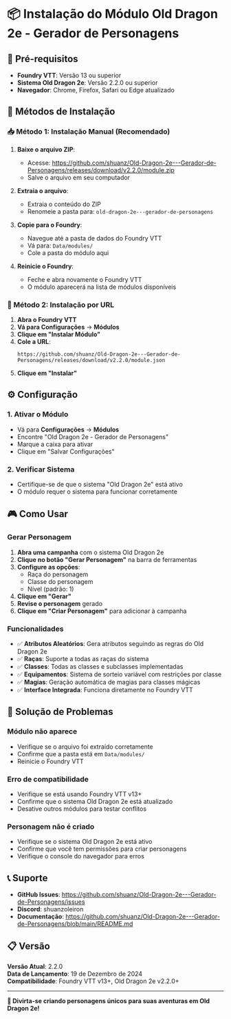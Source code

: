# 📦 Instalação do Módulo Old Dragon 2e - Gerador de Personagens

## 🎯 Pré-requisitos

- **Foundry VTT**: Versão 13 ou superior
- **Sistema Old Dragon 2e**: Versão 2.2.0 ou superior
- **Navegador**: Chrome, Firefox, Safari ou Edge atualizado

## 🚀 Métodos de Instalação

### 📥 Método 1: Instalação Manual (Recomendado)

1. **Baixe o arquivo ZIP**:
   - Acesse: https://github.com/shuanz/Old-Dragon-2e---Gerador-de-Personagens/releases/download/v2.2.0/module.zip
   - Salve o arquivo em seu computador

2. **Extraia o arquivo**:
   - Extraia o conteúdo do ZIP
   - Renomeie a pasta para: `old-dragon-2e---gerador-de-personagens`

3. **Copie para o Foundry**:
   - Navegue até a pasta de dados do Foundry VTT
   - Vá para: `Data/modules/`
   - Cole a pasta do módulo aqui

4. **Reinicie o Foundry**:
   - Feche e abra novamente o Foundry VTT
   - O módulo aparecerá na lista de módulos disponíveis

### 🔗 Método 2: Instalação por URL

1. **Abra o Foundry VTT**
2. **Vá para Configurações** → **Módulos**
3. **Clique em "Instalar Módulo"**
4. **Cole a URL**:
   ```
   https://github.com/shuanz/Old-Dragon-2e---Gerador-de-Personagens/releases/download/v2.2.0/module.json
   ```
5. **Clique em "Instalar"**

## ⚙️ Configuração

### 1. **Ativar o Módulo**
- Vá para **Configurações** → **Módulos**
- Encontre "Old Dragon 2e - Gerador de Personagens"
- Marque a caixa para ativar
- Clique em "Salvar Configurações"

### 2. **Verificar Sistema**
- Certifique-se de que o sistema "Old Dragon 2e" está ativo
- O módulo requer o sistema para funcionar corretamente

## 🎮 Como Usar

### **Gerar Personagem**
1. **Abra uma campanha** com o sistema Old Dragon 2e
2. **Clique no botão "Gerar Personagem"** na barra de ferramentas
3. **Configure as opções**:
   - Raça do personagem
   - Classe do personagem
   - Nível (padrão: 1)
4. **Clique em "Gerar"**
5. **Revise o personagem** gerado
6. **Clique em "Criar Personagem"** para adicionar à campanha

### **Funcionalidades**
- ✅ **Atributos Aleatórios**: Gera atributos seguindo as regras do Old Dragon 2e
- ✅ **Raças**: Suporte a todas as raças do sistema
- ✅ **Classes**: Todas as classes e subclasses implementadas
- ✅ **Equipamentos**: Sistema de sorteio variável com restrições por classe
- ✅ **Magias**: Geração automática de magias para classes mágicas
- ✅ **Interface Integrada**: Funciona diretamente no Foundry VTT

## 🔧 Solução de Problemas

### **Módulo não aparece**
- Verifique se o arquivo foi extraído corretamente
- Confirme que a pasta está em `Data/modules/`
- Reinicie o Foundry VTT

### **Erro de compatibilidade**
- Verifique se está usando Foundry VTT v13+
- Confirme que o sistema Old Dragon 2e está atualizado
- Desative outros módulos para testar conflitos

### **Personagem não é criado**
- Verifique se o sistema Old Dragon 2e está ativo
- Confirme que você tem permissões para criar personagens
- Verifique o console do navegador para erros

## 📞 Suporte

- **GitHub Issues**: https://github.com/shuanz/Old-Dragon-2e---Gerador-de-Personagens/issues
- **Discord**: shuanzoleiron
- **Documentação**: https://github.com/shuanz/Old-Dragon-2e---Gerador-de-Personagens/blob/main/README.md

## 📋 Versão

**Versão Atual**: 2.2.0  
**Data de Lançamento**: 19 de Dezembro de 2024  
**Compatibilidade**: Foundry VTT v13+, Old Dragon 2e v2.2.0+

---

**🎉 Divirta-se criando personagens únicos para suas aventuras em Old Dragon 2e!**
